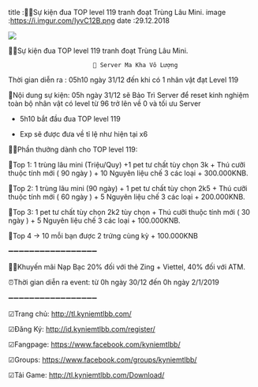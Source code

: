 title :🔔🔔Sự kiện đua TOP level 119 tranh đoạt Trùng Lâu Mini.
image :https://i.imgur.com/IyvC12B.png
date  :29.12.2018

![](https://i.imgur.com/IyvC12B.png)

🔔🔔Sự kiện đua TOP level 119 tranh đoạt Trùng Lâu Mini.


                            🔰 Server Ma Kha Vô Lượng
                            

Thời gian diễn ra : 05h10 ngày 31/12 đến khi có 1 nhân vật đạt Level 119

📘Nội dung sự kiện: 05h ngày 31/12 sẽ Bảo Trì Server để reset kinh nghiệm toàn bộ nhân vật có level từ 96 trở lên về 0 và tối ưu Server

+ 5h10 bắt đầu đua TOP level 119

+ Exp sẽ được đưa về tỉ lệ như hiện tại x6

🎁🎁Phần thưởng dành cho TOP level 119:

💎Top 1: 1 trùng lâu mini (Triệu/Quy) +1 pet tư chất tùy chọn 3k + Thú cưỡi thuộc tính mới ( 90 ngày ) + 10 Nguyên liệu chế 3 các loại + 300.000KNB.

💎Top 2: 1 trùng lâu mini (90 ngày) + 1 pet tư chất tùy chọn 2k5 + Thú cưỡi thuộc tính mới ( 60 ngày ) + 5 Nguyên liệu chế 3 các loại + 200.000KNB.

💎Top 3: 1 pet tư chất tùy chọn 2k2 tùy chọn + Thú cưỡi thuộc tính mới ( 30 ngày ) + 5 Nguyên liệu chế 3 các loại + 100.000KNB.

💎Top 4 -> 10 mỗi bạn được 2 trứng cùng kỳ + 100.000KNB

➖➖➖➖➖➖➖➖➖➖➖➖➖➖➖➖➖


🔔🔔Khuyến mãi Nạp Bạc 20% đối với thẻ Zing + Viettel, 40% đối với ATM.


⏰Thời gian diễn ra event: từ 0h ngày 30/12 đến 0h ngày 2/1/2019



➖➖➖➖➖➖➖➖➖➖➖➖➖➖➖➖➖

☑Trang chủ: http://tl.kyniemtlbb.com/

☑Đăng Ký: http://id.kyniemtlbb.com/register/

☑Fangpage: https://www.facebook.com/kyniemtlbb/

☑Groups: https://www.facebook.com/groups/kyniemtlbb/

☑Tải Game: http://tl.kyniemtlbb.com/Download/
